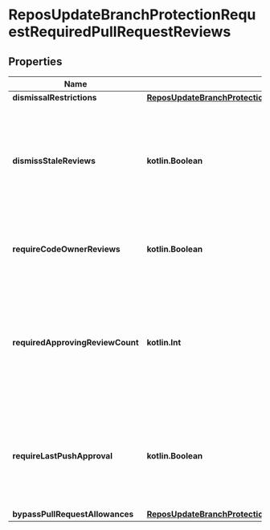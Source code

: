 
# ReposUpdateBranchProtectionRequestRequiredPullRequestReviews

## Properties
Name | Type | Description | Notes
------------ | ------------- | ------------- | -------------
**dismissalRestrictions** | [**ReposUpdateBranchProtectionRequestRequiredPullRequestReviewsDismissalRestrictions**](ReposUpdateBranchProtectionRequestRequiredPullRequestReviewsDismissalRestrictions.md) |  |  [optional]
**dismissStaleReviews** | **kotlin.Boolean** | Set to &#x60;true&#x60; if you want to automatically dismiss approving reviews when someone pushes a new commit. |  [optional]
**requireCodeOwnerReviews** | **kotlin.Boolean** | Blocks merging pull requests until [code owners](https://docs.github.com/articles/about-code-owners/) review them. |  [optional]
**requiredApprovingReviewCount** | **kotlin.Int** | Specify the number of reviewers required to approve pull requests. Use a number between 1 and 6 or 0 to not require reviewers. |  [optional]
**requireLastPushApproval** | **kotlin.Boolean** | Whether the most recent push must be approved by someone other than the person who pushed it. Default: &#x60;false&#x60;. |  [optional]
**bypassPullRequestAllowances** | [**ReposUpdateBranchProtectionRequestRequiredPullRequestReviewsBypassPullRequestAllowances**](ReposUpdateBranchProtectionRequestRequiredPullRequestReviewsBypassPullRequestAllowances.md) |  |  [optional]




